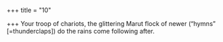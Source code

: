 +++
title = "10"

+++
Your troop of chariots, the glittering Marut flock of newer (“hymns”  [=thunderclaps])
do the rains come following after.